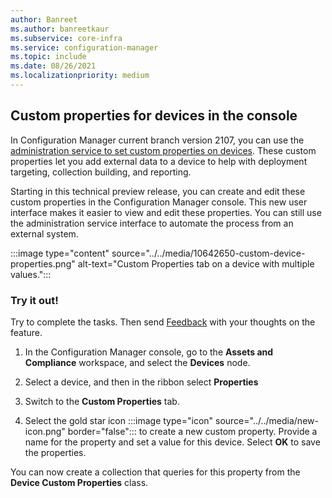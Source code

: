 ```yaml
---
author: Banreet
ms.author: banreetkaur
ms.subservice: core-infra
ms.service: configuration-manager
ms.topic: include
ms.date: 08/26/2021
ms.localizationpriority: medium
---
```


## <a name="bkmk_custom"></a> Custom properties for devices in the console

<!--10642650-->

In Configuration Manager current branch version 2107, you can use the [administration service to set custom properties on devices](../../../../../develop/adminservice/custom-properties.md). These custom properties let you add external data to a device to help with deployment targeting, collection building, and reporting.

Starting in this technical preview release, you can create and edit these custom properties in the Configuration Manager console. This new user interface makes it easier to view and edit these properties. You can still use the administration service interface to automate the process from an external system.

:::image type="content" source="../../media/10642650-custom-device-properties.png" alt-text="Custom Properties tab on a device with multiple values.":::

### Try it out!

Try to complete the tasks. Then send [Feedback](../../../../understand/product-feedback.md) with your thoughts on the feature.

1. In the Configuration Manager console, go to the **Assets and Compliance** workspace, and select the **Devices** node.

1. Select a device, and then in the ribbon select **Properties**

1. Switch to the **Custom Properties** tab.

1. Select the gold star icon :::image type="icon" source="../../media/new-icon.png" border="false"::: to create a new custom property. Provide a name for the property and set a value for this device. Select **OK** to save the properties.

You can now create a collection that queries for this property from the **Device Custom Properties** class.
